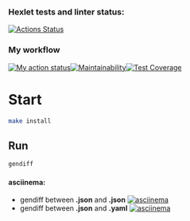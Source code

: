 ### Hexlet tests and linter status:
[![Actions Status](https://github.com/Lugonue/frontend-project-46/workflows/hexlet-check/badge.svg)](https://github.com/Lugonue/frontend-project-46/actions)

### My workflow
[![My action status](https://github.com/Lugonue/frontend-project-46/actions/workflows/my-workflow.yml/badge.svg)](https://github.com/Lugonue/frontend-project-46/actions/workflows/my-workflow.yml)[![Maintainability](https://api.codeclimate.com/v1/badges/f5b8dc23b8ee3035dc6e/maintainability)](https://codeclimate.com/github/Lugonue/frontend-project-46/maintainability)[![Test Coverage](https://api.codeclimate.com/v1/badges/f5b8dc23b8ee3035dc6e/test_coverage)](https://codeclimate.com/github/Lugonue/frontend-project-46/test_coverage)


# Start
  
```Bash
make install
```
## Run
```Bash
gendiff
```


#### asciinema: 
- gendiff between **.json** and **.json**
[![asciinema](https://asciinema.org/a/hMqjGMYcukBPCy4v7wmUR9i4y.svg)](https://asciinema.org/a/hMqjGMYcukBPCy4v7wmUR9i4y)
- gendiff between **.json** and **.yaml**
[![asciinema](https://asciinema.org/a/pGeujyQ1EKTgFthB1JEaH4mjH.svg)](https://asciinema.org/a/pGeujyQ1EKTgFthB1JEaH4mjH)
